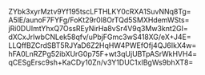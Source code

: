 ZYbk3xyrMztv9Yf195tscLFTHLKY0cRXA1SuvNNq8Tg=
A5lE/aunoF7FYFg/FoKt29r0l8OrTQd5SMXHdemWSts=
jRi0DUImtYhxQ7OssREyNirHa8vSr4V9q3Mw3knt2GI=
dXCxJrIwbCNLek58qfv/uPbjFGmc3wS418XG/eX+J4E=
LLQffBZCrdSBT5RJYaD6Z2HqHW4PWEfOfj4QJ6IkX4w=
hFA0LnRZPg52ibXUrG0p75F+wt3qUjUBTpASrWkHVH4=
qCESgErsc9sh+KaCDy10Zn/v3Y1DUC1xIBgWs9bhXT8=
